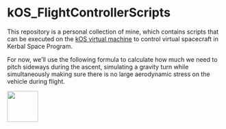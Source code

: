# kOS_FlightControllerScripts

This repository is a personal collection of mine, which contains scripts that can be executed on the [kOS virtual machine](https://ksp-kos.github.io/KOS/) to control virtual spacecraft in Kerbal Space Program.

For now, we'll use the following formula to calculate how much we need to pitch sideways during the ascent, simulating a gravity turn while simultaneously making sure there is no large aerodynamic stress on the vehicle during flight.

<img src="https://space-resources.s3.fr-par.scw.cloud/cycloid_launch_curve.svg" height="72" />